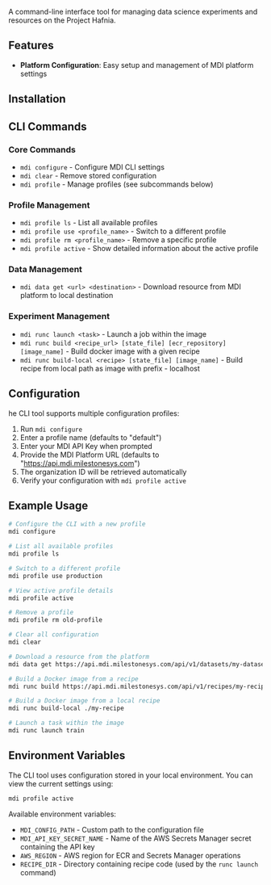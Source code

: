 A command-line interface tool for managing data science experiments and resources on the Project Hafnia.

## Features

- **Platform Configuration**: Easy setup and management of MDI platform settings

## Installation

## CLI Commands

### Core Commands

- `mdi configure` - Configure MDI CLI settings
- `mdi clear` - Remove stored configuration
- `mdi profile` - Manage profiles (see subcommands below) 

### Profile Management

- `mdi profile ls` - List all available profiles
- `mdi profile use <profile_name>` - Switch to a different profile
- `mdi profile rm <profile_name>` - Remove a specific profile
- `mdi profile active` - Show detailed information about the active profile

### Data Management

- `mdi data get <url> <destination>` - Download resource from MDI platform to local destination

### Experiment Management

- `mdi runc launch <task>` - Launch a job within the image
- `mdi runc build <recipe_url> [state_file] [ecr_repository] [image_name]` - Build docker image with a given recipe
- `mdi runc build-local <recipe> [state_file] [image_name]` - Build recipe from local path as image with prefix - localhost

## Configuration

he CLI tool supports multiple configuration profiles:

1. Run `mdi configure`
2. Enter a profile name (defaults to "default")
3. Enter your MDI API Key when prompted
4. Provide the MDI Platform URL (defaults to "https://api.mdi.milestonesys.com")
5. The organization ID will be retrieved automatically
6. Verify your configuration with `mdi profile active`

## Example Usage

```bash
# Configure the CLI with a new profile
mdi configure

# List all available profiles
mdi profile ls

# Switch to a different profile
mdi profile use production

# View active profile details
mdi profile active

# Remove a profile
mdi profile rm old-profile

# Clear all configuration
mdi clear

# Download a resource from the platform
mdi data get https://api.mdi.milestonesys.com/api/v1/datasets/my-dataset ./data

# Build a Docker image from a recipe
mdi runc build https://api.mdi.milestonesys.com/api/v1/recipes/my-recipe

# Build a Docker image from a local recipe
mdi runc build-local ./my-recipe

# Launch a task within the image
mdi runc launch train
```

## Environment Variables

The CLI tool uses configuration stored in your local environment. You can view the current settings using:

```bash
mdi profile active
```

Available environment variables:

- `MDI_CONFIG_PATH` - Custom path to the configuration file
- `MDI_API_KEY_SECRET_NAME` - Name of the AWS Secrets Manager secret containing the API key
- `AWS_REGION` - AWS region for ECR and Secrets Manager operations
- `RECIPE_DIR` - Directory containing recipe code (used by the `runc launch` command)